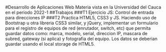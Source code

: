 #Desarrollo de Aplicaciones Web
Materia vista en la Universidad del Cauca en el periodo 2022-1
##Trabajos
###T1
Ejercicio JS: Control de entrada para direcciones IP
###T2
Practica HTML5, CSS3 y JS. Haciendo uso de Bootstrap u otra libreria CSS3 similar, y jQuery, implementar un formulario para el registro de equipos de red (enrutador, switch, etc) que permita guardar datos como: marca, modelo, serial, direccion IP, mascara de subred, gateway (si aplica) y fotografia del equipo. Los datos se deberian guardar usando el local storage de HTML5.
